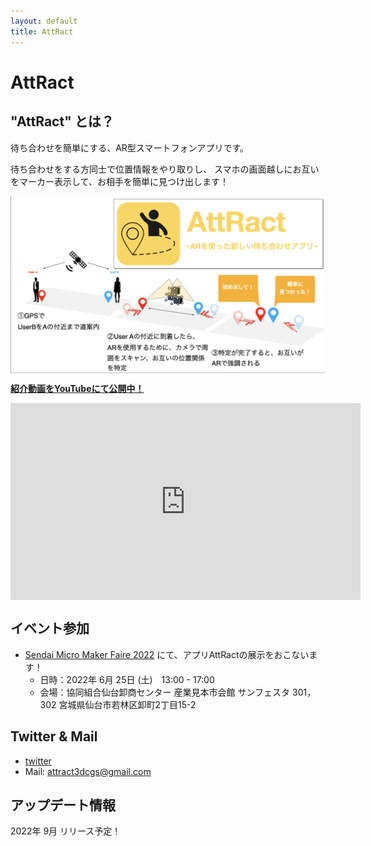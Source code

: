 ```yaml
---
layout: default
title: AttRact
---
```


# AttRact


## "AttRact" とは？

待ち合わせを簡単にする、AR型スマートフォンアプリです。

待ち合わせをする方同士で位置情報をやり取りし、
スマホの画面越しにお互いをマーカー表示して、お相手を簡単に見つけ出します！

<img src="./fig/AttRact2022.png" alt="AttRact" width="560" align="center" />

[**紹介動画をYouTubeにて公開中！**](https://youtu.be/ffVy2FNgCqo)

<iframe width="560" height="315" align="center" src="https://www.youtube.com/embed/ffVy2FNgCqo" title="YouTube video player" frameborder="0" 
        allow="accelerometer; autoplay; clipboard-write; encrypted-media; gyroscope; picture-in-picture" allowfullscreen></iframe>





## イベント参加

- [Sendai Micro Maker Faire 2022](https://makezine.jp/event/makerfaire/smmf2022/) にて、アプリAttRactの展示をおこないます！
  - 日時：2022年 6月 25日 (土)　13:00 - 17:00
  - 会場：協同組合仙台卸商センター 産業見本市会館 サンフェスタ 301，302 宮城県仙台市若林区卸町2丁目15-2



## Twitter & Mail

- [twitter](https://twitter.com/att_ract)
- Mail: [attract3dcgs@gmail.com](attract3dcgs@gmail.com)



## アップデート情報

2022年 9月 リリース予定！
